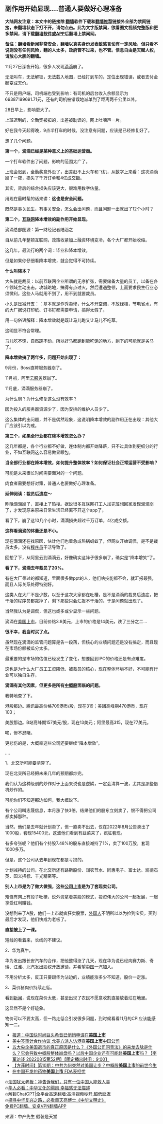  <!-- 面包屑导航 --> <h2>副作用开始显现….普通人要做好心理准备</h2> <p class="notice"><b>大陆网友注意：本文中的链接除 <a href="https://github.com/bannedbook/fanqiang" >翻墙</a>软件下载和<a href="https://github.com/killgcd/justmysocks/blob/master/README.md">翻墙推荐</a>链接外全部为禁网链接，未翻墙状态下打不开，请勿点击。此为文字版禁闻，欲看图文视频完整版和更多禁闻，请下载<a href="https://github.com/bannedbook/fanqiang">翻墙软件或APP</a>后翻墙上禁闻网。</p><p>备注：翻墙看新闻非常安全，翻墙以真实身份发表敏感言论有一定风险，但只看不说则没有任何风险，翻的人太多，政府管不过来，也不管。信息自由是天赋人权，请放心大胆的翻墙。</b></p>  <div class="entry"> <p>11月27日深夜开始，很多人发现<a href="https://www.bannedbook.org/bnews/tag/%E6%BB%B4%E6%BB%B4/" class="st_tag internal_tag" rel="tag" title="标签 滴滴 下的日志">滴滴</a>崩了。</p> <p>无法叫车，无法解锁，无法载入地图，已经打到车的，定位出现错误，或者支付金额变成天价。</p> <p>不只是用户端，司机端也受到影响：有司机的后台收入余额显示为69387199691.71元，还有的司机被错误地派单到了距离两千公里以外。</p> <p>28日早上，影响更大了。</p> <p>上班迟到的，全勤奖被扣的，出差被耽误的，网上吐嘈声一片。</p> <p>好在我今天起得晚，9点半打车的时候，没注意有问题，应该是已经修复好了。</p> <p>想了几个问题。</p> <p><strong>第一个，滴滴已经是某种意义上的基础运营商。</strong></p> <p>一个打车软件出了问题，影响的范围太广了。</p> <p>上班会迟到，全勤奖意外没了，出差赶不上火车和飞机，从数字上来看：这次滴滴崩了一夜，损失了千万订单和4亿<a href="https://www.bannedbook.org/bnews/tag/%E6%88%90%E4%BA%A4%E9%A2%9D/" class="st_tag internal_tag" rel="tag" title="标签 成交额 下的日志">成交额</a>。</p> <p>其实，背后的综合损失应该更大，很难用数字估量。</p> <p>用现在最时髦的话来讲：<strong>这也是安全问题。</strong></p> <p>既然是事关民生，有事关安全，怎么会出问题，而且问题一出就出了12个小时？</p> <p><strong>第二个，<a href="https://www.bannedbook.org/bnews/tag/%e4%ba%92%e8%81%94%e7%bd%91/" class="st_tag internal_tag" rel="tag" title="标签 互联网 下的日志">互联网</a>降本增效的副作用开始显现。</strong></p> <p><strong></strong></p> <p>滴滴总部图源：第一财经记者陆涵之</p> <p>自从前几年整顿互联网，政策收紧加上融资环境变冷，各个大厂都开始收缩。</p> <p>这几年，最流行的两个词：毕业和降本增效。</p> <p>但是如果你仔细看降本增效，就会觉得不可持续。</p> <p><strong>什么叫降本？</strong></p> <p>大头就是裁员：以前互联网企业所谓的无序扩张，需要储备大量的员工，以备在各个领域主动出击，攻城略地，搞得有点过火，然后遭遇整顿，上面要求民生行业必须微利，这些人马就用不到了，用不到就要裁员。</p> <p>小头是压减开支：：基本就是作秀卖惨，什么不开空调，不放绿植，节电省水，有的大厂据说打印纸、订书钉都需要申请，搞得太假了。</p> <p>用一句俗语解释：降本增效就是既让马儿跑又让马儿不吃草。</p> <p>这明显不符合常理。</p> <p>马儿吃不饱，自然跑不动，所以好马都跑到能吃饱的地方，剩下的可能就是劣马了。</p> <p><strong>降本增效搞了两年多，问题开始出现了：</strong></p> <p>9月份，Boss直聘服务器崩了。</p> <p>11月初，阿里<a href="https://www.bannedbook.org/bnews/tag/%E4%BA%91%E6%9C%8D%E5%8A%A1/" class="st_tag internal_tag" rel="tag" title="标签 云服务 下的日志">云服务</a>器崩了。</p> <p>11月底，滴滴服务器崩了。</p> <p>为什么崩？为什么修复这么没有效率？</p> <p>因为投入的服务器资源少了，因为安排的维护人员少了。</p> <p>这么集体的出问题，并不是偶然现象，这说明降本增效的副作用正在出现：其他大厂应该引以为戒。</p> <p><strong>第三个，如果全行业都在降本增效怎么办？</strong></p> <p>这几年都是，各个行业都不好做，连体制内都开始降薪，只不过具体到更细分的行业，不如互联网这么容易做显眼包。</p> <p><strong>当全部行业都在降本增效，如何提升整体效率？如何保证社会正常运营不受影响？</strong></p> <p>可能是未来很长时间需要面对的一个问题。</p> <p>肉食者需要想好对策，普通人也要做好心理准备。</p> <p><strong>延伸阅读：裁员后遗症～</strong></p> <p>昨晚滴滴崩了，直接上了热搜。据说很多互联网打工人加完班想回家发现滴滴崩了，才发现原来原来日常生活已经离不开这个app了。</p> <p>看了下，崩了这10几个小时，滴滴损失超过千万订单，4亿成交额。</p>  <p><strong>这样看滴滴的体量还是不小。</strong></p> <p>现在滴滴还在找原因，估计他们也着急成热锅蚂蚁了，但网友开始调侃，是不是裁员太多，没有<a href="https://www.bannedbook.org/bnews/tag/%e7%a8%8b%e5%ba%8f%e5%91%98/" class="st_tag internal_tag" rel="tag" title="标签 程序员 下的日志">程序员</a>干活导致了。</p> <p>回想了下，从阿里云到滴滴云，好像确实这阵子很多崩了，确实是“降本增笑”了。</p> <p><strong>看了下，滴滴去年裁员了20%。</strong></p> <p>有在大厂呆过的都知道，里面很多做ppt的人，他们啥技能都不会，就汇报最强，而且人际关系处得特别好。</p> <p>这类人在大厂不是少数，以至于这次大家都在吐槽，是不是滴滴的裁员后遗症，把干活的程序员都裁掉了，剩下那些只会汇报不干活的，于是问题就出现了。</p> <p>当然我认为是调侃，但这也或多或少显示一些问题。</p> <p>滴滴在<a href="https://www.bannedbook.org/bnews/tag/%E7%BE%8E%E5%9B%BD%E4%B8%8A%E5%B8%82/" class="st_tag internal_tag" rel="tag" title="标签 美国上市 下的日志">美国上市</a>，目前价格3.9美元，上市的价格是14美元，跌了三分之二&#8230;</p> <p><strong>很不幸，我当时买了点。</strong></p> <p>虽然现在滴滴的监管问题算是告一段落，但核心的业绩问题还是没有搞定，而且现在市场份额被瓜分太多。</p> <p>最重要的是市场的估值已经发生了变化，想要回到IPO的价格还是有点难度。</p> <p>这也是为什么大厂员工工资降低、被裁员的核心，现在整体环境不好，不可能有行业可以独自生存。</p> <p><strong>滴滴有其他因素，但更多是所有<a href="https://www.bannedbook.org/bnews/tag/%E4%B8%AD%E6%A6%82%E8%82%A1/" class="st_tag internal_tag" rel="tag" title="标签 中概股 下的日志">中概股</a>面临的问题。</strong></p> <p>我特地查了下。</p> <p>港股那边。腾讯最高价格709港币/股，现在319；美团高峰期470港币，现在103；</p> <p>美股那边。B站高峰期157美元/股，现在13美元；阿里最高315，现在77美元。</p> <p>唉，惨不忍睹。</p> <p>更悲伤的是，大概率这些公司还要继续“降本增效”。</p> <p>&#8230;.</p> <p>1、北交所可能要清算了。</p>  <p>现在北交所已经把未来几年的预期都炒完。</p> <p>我们认为这种级别的炒作对于上面来说也是逆鳞，一定会清算一波，尤其是那些借机炒作的。</p> <p>可能你们不知道那边如何，我大概说下。</p> <p>有个公司叫志晟信息，本月涨了快3倍，结果他们的股东立刻卖了，恨不得把公司都卖掉那种。</p> <p>当然，他们是去年就计划卖了，但一直卖不出去，仅在2022年8月公告卖出了1000股，套现15400元，这波他们看到有韭菜来了，疯狂套现。</p> <p>有多夸张呢？他们有个持股7.48%的股东直接减持了1%，卖了100万股，套现1000多万。</p> <p>但是，这个公司从去年到现在都是亏损的。</p> <p>计划减持的公司，在北交所还有路斯股份、润农节水、同惠电子、富士达、凯德石英、国义招标、丰光精密等。</p> <p><strong>别人上市是为了做大做强，这些<a href="https://www.bannedbook.org/bnews/tag/%E5%85%AC%E5%8F%B8%E4%B8%8A%E5%B8%82/" class="st_tag internal_tag" rel="tag" title="标签 公司上市 下的日志">公司上市</a>是为了套现卖公司。</strong></p> <p>难怪有网上有段子吐槽，说外资拿着美股的模式，投资伟大的公司一起发展，一起享受红利赚钱。</p> <p>没想到来了A股，他们一上市就疯狂卖股票，<a href="https://www.bannedbook.org/bnews/tag/%E5%A4%96%E5%9B%BD%E4%BA%BA/" class="st_tag internal_tag" rel="tag" title="标签 外国人 下的日志">外国人</a>不明所以以为捡到宝贝，买到最后才发现，他们快成为老板了。</p> <p><strong>直接被上了一课。</strong></p> <p>短线的看着来，长线的不建议。</p> <p>2、华为真牛。</p> <p>华为发出跟长安汽车的合作，把他整得涨了几天，现在华为说已经向赛力斯、奇瑞、江淮、北汽发出股权开放邀请，并希望<span class='wp_keywordlink_affiliate'><a href="https://www.bannedbook.org/" title="中国" target="_blank">中国</a></span>一汽加入。</p> <p>不用分析太多，反正只要跟华为沾边的，业绩能涨多少不知道，股价一定涨。</p> <p>3、菜价猪肉价持续走低。</p> <p>看到<span class='wp_keywordlink_affiliate'><a href="https://www.bannedbook.org/" title="新闻">新闻</a></span>，说现在菜价太低，甚至出现了农民不愿意收割直接放着烂在地里。</p> <p>这显然不是个好迹象。</p> <p>物价可以不要太高，但一路走低会引发很多问题，到时候看看11月的CPI应该能感知一二。</p>  <!--<div id="taboola-mid-1"></div>--><ul class='op-related-articles' title='相关阅读'> <li><a href='https://www.bannedbook.org/bnews/headline/20231128/1966864.html' target='_blank'>报道：中国快时尚巨头希音已悄悄申请在<b>美国上市</b></a></li> <li><a href='https://www.bannedbook.org/bnews/headline/20220827/1777157.html' target='_blank'>美中签审计合作协议 允美方派人访港查<b>美国上市</b>中国公司</a></li> <li><a href='https://www.bannedbook.org/bnews/bannedvideo/20220816/1772056.html' target='_blank'>五大央企美国退市的真正原因是什么？《外国公司问责法》的来龙去脉是什么？它会导致中概股整体崩盘吗？以后中国企业还有可能赴<b>美国上市</b>吗？【李军访谈 20220815第52期】【固定播出时间：9:00】</a></li> <li><a href='https://www.bannedbook.org/bnews/bannedvideo/20220508/1729898.html' target='_blank'>【方菲时间】第10期：中共为何突然对美国让步？中概股<b>美国上市</b>的前世今生</a></li> <li><a href='https://www.bannedbook.org/bnews/comments/20220210/1689846.html' target='_blank'>在中国开发的药物<b>美国上市</b> FDA表担忧</a></li> </ul> <p class="texttj"> 🔥<a href="https://www.bannedbook.org/bnews/ssgc/20230219/1850782.html" target="_blank">法国犹太老板：神告诉我们，只有一位中国人能救人类</a><br/> 🔥<a href="https://www.bannedbook.org/bnews/comments/20220220/1694796.html" target="_blank">华人必看：中华文化的飓风 幸福感无法描述</a><br/> 🔥<a href="https://github.com/bannedbook/fanqiang/wiki/V2ray%E6%9C%BA%E5%9C%BA" target="_blank">解锁ChatGPT|全平台高速翻墙:高清视频秒开,超低延迟</a><br/> 🔥<a href="https://www.bannedbook.org/bnews/comments/20220808/1768773.html" target="_blank">探寻中华复兴之路，必看章天亮博士《中华文明史》</a><br/> <a href="https://github.com/bannedbook/fanqiang/wiki/%E7%A6%81%E9%97%BB%E7%BD%91%E5%AE%89%E5%8D%93%E7%BF%BB%E5%A2%99%E6%96%B0%E9%97%BBAPP" target="_blank">免费PC翻墙、安卓VPN翻墙APP</a><br/> </p><p class="src-info">来源：中产先生 假装是天堂 </p><a name='sharetosocial'></a> <div style="margin-bottom:5px;padding-bottom:5px;clear:both"> <div id="archive-pix-1" class="banner-ads"> <!-- AuctionX Display platform tag START --> <div id="27602x728x90x621x_ADSLOT1" clicktrack="%%CLICK_URL_ESC%%"></div>  <!-- AuctionX Display platform tag END --> </div> <div id="archive-pix-2" class="banner-ads"> <!-- AuctionX Display platform tag START --> <div id="27556x300x250x621x_ADSLOT1" clicktrack="%%CLICK_URL_ESC%%" style="margin:0 auto;text-align:center"></div>  <!-- AuctionX Display platform tag END --> </div> </div>  <div id="archive-pix-1" class="banner-ads"> <!-- AuctionX Display platform tag START --> <div id="27603x728x90x621x_ADSLOT1" clicktrack="%%CLICK_URL_ESC%%"></div>  <!-- AuctionX Display platform tag END --> </div> </div><!--END ENTRY--> 